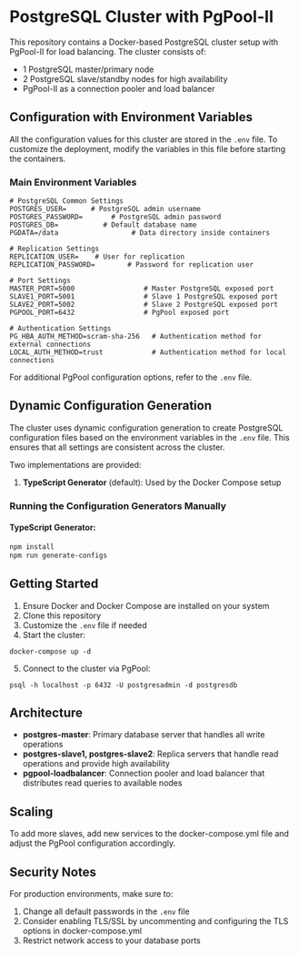 # PostgreSQL Cluster with PgPool-II

This repository contains a Docker-based PostgreSQL cluster setup with PgPool-II for load balancing. The cluster consists of:

- 1 PostgreSQL master/primary node
- 2 PostgreSQL slave/standby nodes for high availability
- PgPool-II as a connection pooler and load balancer

## Configuration with Environment Variables

All the configuration values for this cluster are stored in the `.env` file. To customize the deployment, modify the variables in this file before starting the containers.

### Main Environment Variables

```
# PostgreSQL Common Settings
POSTGRES_USER=      # PostgreSQL admin username
POSTGRES_PASSWORD=       # PostgreSQL admin password
POSTGRES_DB=           # Default database name
PGDATA=/data                  # Data directory inside containers

# Replication Settings
REPLICATION_USER=    # User for replication
REPLICATION_PASSWORD=        # Password for replication user

# Port Settings
MASTER_PORT=5000                 # Master PostgreSQL exposed port
SLAVE1_PORT=5001                 # Slave 1 PostgreSQL exposed port
SLAVE2_PORT=5002                 # Slave 2 PostgreSQL exposed port
PGPOOL_PORT=6432                 # PgPool exposed port

# Authentication Settings
PG_HBA_AUTH_METHOD=scram-sha-256   # Authentication method for external connections
LOCAL_AUTH_METHOD=trust            # Authentication method for local connections
```

For additional PgPool configuration options, refer to the `.env` file.

## Dynamic Configuration Generation

The cluster uses dynamic configuration generation to create PostgreSQL configuration files based on the environment variables in the `.env` file. This ensures that all settings are consistent across the cluster.

Two implementations are provided:

1. **TypeScript Generator** (default): Used by the Docker Compose setup

### Running the Configuration Generators Manually

#### TypeScript Generator:
```bash
npm install
npm run generate-configs
```

## Getting Started

1. Ensure Docker and Docker Compose are installed on your system
2. Clone this repository
3. Customize the `.env` file if needed
4. Start the cluster:

```
docker-compose up -d
```

5. Connect to the cluster via PgPool:

```
psql -h localhost -p 6432 -U postgresadmin -d postgresdb
```

## Architecture

- **postgres-master**: Primary database server that handles all write operations
- **postgres-slave1, postgres-slave2**: Replica servers that handle read operations and provide high availability
- **pgpool-loadbalancer**: Connection pooler and load balancer that distributes read queries to available nodes

## Scaling

To add more slaves, add new services to the docker-compose.yml file and adjust the PgPool configuration accordingly.

## Security Notes

For production environments, make sure to:
1. Change all default passwords in the `.env` file
2. Consider enabling TLS/SSL by uncommenting and configuring the TLS options in docker-compose.yml
3. Restrict network access to your database ports 